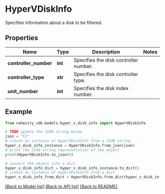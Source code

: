 # HyperVDiskInfo

Specifies information about a disk to be filtered.

## Properties

Name | Type | Description | Notes
------------ | ------------- | ------------- | -------------
**controller_number** | **int** | Specifies the disk controller number. | 
**controller_type** | **str** | Specifies the disk controller type. | 
**unit_number** | **int** | Specifies the disk index number. | 

## Example

```python
from cohesity_sdk.models.hyper_v_disk_info import HyperVDiskInfo

# TODO update the JSON string below
json = "{}"
# create an instance of HyperVDiskInfo from a JSON string
hyper_v_disk_info_instance = HyperVDiskInfo.from_json(json)
# print the JSON string representation of the object
print(HyperVDiskInfo.to_json())

# convert the object into a dict
hyper_v_disk_info_dict = hyper_v_disk_info_instance.to_dict()
# create an instance of HyperVDiskInfo from a dict
hyper_v_disk_info_from_dict = HyperVDiskInfo.from_dict(hyper_v_disk_info_dict)
```
[[Back to Model list]](../README.md#documentation-for-models) [[Back to API list]](../README.md#documentation-for-api-endpoints) [[Back to README]](../README.md)


